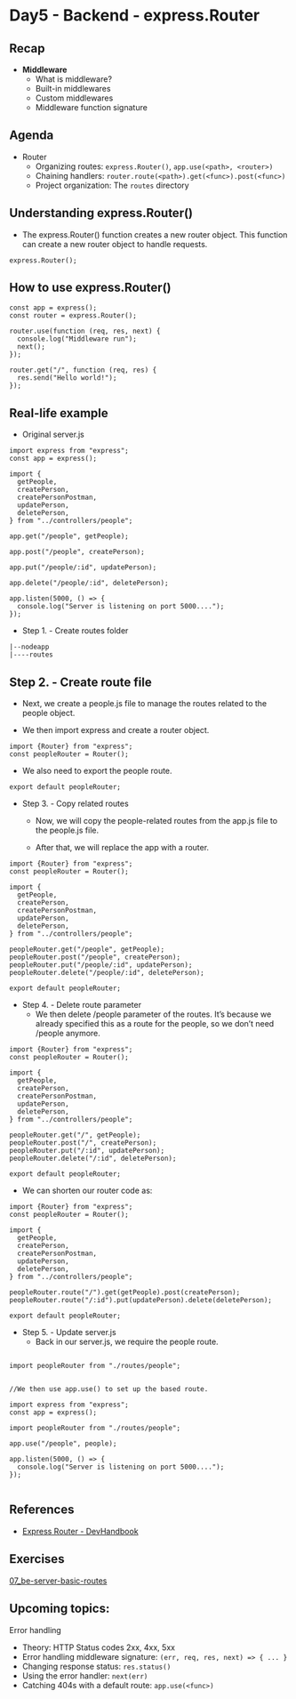# Day5 - Backend - express.Router

## Recap

- **Middleware**
  - What is middleware?
  - Built-in middlewares
  - Custom middlewares
  - Middleware function signature

## Agenda

- Router
  - Organizing routes: `express.Router()`, `app.use(<path>, <router>)`
  - Chaining handlers: `router.route(<path>).get(<func>).post(<func>)`
  - Project organization: The `routes` directory

## Understanding express.Router()

- The express.Router() function creates a new router object. This function can create a new router object to handle requests.

```JS
express.Router();
```

## How to use express.Router()

```JS
const app = express();
const router = express.Router();

router.use(function (req, res, next) {
  console.log("Middleware run");
  next();
});

router.get("/", function (req, res) {
  res.send("Hello world!");
});
```

## Real-life example

- Original server.js

```JS
import express from "express";
const app = express();

import {
  getPeople,
  createPerson,
  createPersonPostman,
  updatePerson,
  deletePerson,
} from "../controllers/people";

app.get("/people", getPeople);

app.post("/people", createPerson);

app.put("/people/:id", updatePerson);

app.delete("/people/:id", deletePerson);

app.listen(5000, () => {
  console.log("Server is listening on port 5000....");
});
```

- Step 1. - Create routes folder

```JS
|--nodeapp
|----routes
```

## Step 2. - Create route file

- Next, we create a people.js file to manage the routes related to the people object.

- We then import express and create a router object.

```JS
import {Router} from "express";
const peopleRouter = Router();
```

- We also need to export the people route.

```JS
export default peopleRouter;
```

- Step 3. - Copy related routes

  - Now, we will copy the people-related routes from the app.js file to the people.js file.

  - After that, we will replace the app with a router.

```JS
import {Router} from "express";
const peopleRouter = Router();

import {
  getPeople,
  createPerson,
  createPersonPostman,
  updatePerson,
  deletePerson,
} from "../controllers/people";

peopleRouter.get("/people", getPeople);
peopleRouter.post("/people", createPerson);
peopleRouter.put("/people/:id", updatePerson);
peopleRouter.delete("/people/:id", deletePerson);

export default peopleRouter;
```

- Step 4. - Delete route parameter
  - We then delete /people parameter of the routes. It’s because we already specified this as a route for the people, so we don’t need /people anymore.

```JS
import {Router} from "express";
const peopleRouter = Router();

import {
  getPeople,
  createPerson,
  createPersonPostman,
  updatePerson,
  deletePerson,
} from "../controllers/people";

peopleRouter.get("/", getPeople);
peopleRouter.post("/", createPerson);
peopleRouter.put("/:id", updatePerson);
peopleRouter.delete("/:id", deletePerson);

export default peopleRouter;
```

- We can shorten our router code as:

```JS
import {Router} from "express";
const peopleRouter = Router();

import {
  getPeople,
  createPerson,
  createPersonPostman,
  updatePerson,
  deletePerson,
} from "../controllers/people";

peopleRouter.route("/").get(getPeople).post(createPerson);
peopleRouter.route("/:id").put(updatePerson).delete(deletePerson);

export default peopleRouter;
```

- Step 5. - Update server.js
  - Back in our server.js, we require the people route.

```JS

import peopleRouter from "./routes/people";


//We then use app.use() to set up the based route.

import express from "express";
const app = express();

import peopleRouter from "./routes/people";

app.use("/people", people);

app.listen(5000, () => {
  console.log("Server is listening on port 5000....");
});


```

## References

- [Express Router - DevHandbook](https://www.devhandbook.com/nodejs/express/router/)

## Exercises

[07_be-server-basic-routes](https://classroom.github.com/a/0KflsXmk)


## Upcoming topics:

Error handling
- Theory: HTTP Status codes 2xx, 4xx, 5xx
- Error handling middleware signature: `(err, req, res, next) => { ... }`
- Changing response status: `res.status()`
- Using the error handler: `next(err)`
- Catching 404s with a default route: `app.use(<func>)`
